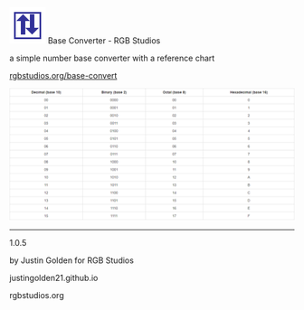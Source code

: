 <img src="logo.svg" width="64px">
Base Converter - RGB Studios

a simple number base converter with a reference chart

<a href="http://rgbstudios.org/base-convert">rgbstudios.org/base-convert</a>

<img src="chart.png">

<hr>

1.0.5

by Justin Golden for RGB Studios

justingolden21.github.io

rgbstudios.org
